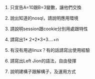 1. 只宣告A=10跟B=3變數，讓他們交換
2. 說出知道的nosql，請說明應用環境

3. 請說明session跟cookie分別用處跟特性
4. 請寫出1* 2+2*3+3....+n
5. 有沒有用過linux？有的話請寫出使用經驗
6. 請寫出Left Jion的語法，自由發揮
7. 說明建構子跟解構子，及運用方式
